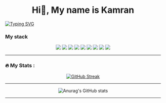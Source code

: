 <h1 align="center">Hi👋, My name is Kamran</h1>

[![Typing SVG](https://readme-typing-svg.herokuapp.com?font=Fira+Code&size=30&pause=1000&center=true&vCenter=true&width=435&lines=I'm+front-end+developer)](https://git.io/typing-svg)

<h3>My stack</h2>
<div align="center">
<img src="https://img.shields.io/badge/HTML5-black ?style=for-the-badge&logo=HTML5&logoColor=ЦВЕТ ЛОГОТИПА"/>
<img src="https://img.shields.io/badge/CSS3-black ?style=for-the-badge&logo=CSS3&logoColor=ЦВЕТ ЛОГОТИПА"/>
<img src="https://img.shields.io/badge/Sass-black ?style=for-the-badge&logo=Sass&logoColor=ЦВЕТ ЛОГОТИПА"/>
<img src="https://img.shields.io/badge/Less-black ?style=for-the-badge&logo=Less&logoColor=ЦВЕТ ЛОГОТИПА"/>
<img src="https://img.shields.io/badge/Bootstrap-black ?style=for-the-badge&logo=Bootstrap&logoColor=ЦВЕТ ЛОГОТИПА"/>
<img src="https://img.shields.io/badge/JavaScript-black ?style=for-the-badge&logo=JavaScript&logoColor=ЦВЕТ ЛОГОТИПА"/>
<img src="https://img.shields.io/badge/React-black ?style=for-the-badge&logo=React&logoColor=ЦВЕТ ЛОГОТИПА"/>
<img src="https://img.shields.io/badge/Redux-black ?style=for-the-badge&logo=Redux&logoColor=ЦВЕТ ЛОГОТИПА"/>
<img src="https://img.shields.io/badge/TypeScript-black ?style=for-the-badge&logo=TypeScript&logoColor=ЦВЕТ ЛОГОТИПА"/>
</div>

---

### :fire: My Stats :


<div align="center">
 
[![GitHub Streak](http://github-readme-streak-stats.herokuapp.com?user=KamranAbdullaev&theme=Javascript-dark&border_radius=10)](https://git.io/streak-stats)
 
</div>

---

<div align='center'>

 ![Anurag's GitHub stats](https://github-readme-stats.vercel.app/api?username=KamranAbdullaev&langs_count=8&show_icons=true&theme=cobalt)


</div>


---

<div align='center'>

<path d="M16.3 6 l0 14 l-3.32 0 l0 -6.76 l-2.86 6.76 l-2.78 0 l-2.82 -6.72 l0 6.72 l-3.32 0 l0 -14 l3.18 0 l4.38 9.72 l4.36 -9.72 l3.18 0 z M23.36 5.76 c2.52 0 4.06 1.56 4.82 2.88 l-2.36 1.42 c-0.78 -1 -1.46 -1.46 -2.46 -1.46 c-0.86 0 -1.5 0.5 -1.5 1.2 c0 0.72 0.4 1.08 1.4 1.42 l0.94 0.34 c3.26 1.14 4.38 2.58 4.38 4.44 c0 2.92 -2.76 4.3 -5.16 4.3 c-2.56 0 -4.52 -1.52 -5.22 -3.46 l2.46 -1.32 c0.5 0.9 1.24 1.88 2.76 1.88 c1.04 0 1.82 -0.42 1.82 -1.36 c0 -0.86 -0.48 -1.26 -1.98 -1.82 l-0.8 -0.28 c-2.06 -0.74 -3.8 -1.72 -3.8 -4.28 c0 -2.28 2.16 -3.9 4.7 -3.9 z M35.14 5.76 c2.52 0 4.06 1.56 4.82 2.88 l-2.36 1.42 c-0.78 -1 -1.46 -1.46 -2.46 -1.46 c-0.86 0 -1.5 0.5 -1.5 1.2 c0 0.72 0.4 1.08 1.4 1.42 l0.94 0.34 c3.26 1.14 4.38 2.58 4.38 4.44 c0 2.92 -2.76 4.3 -5.16 4.3 c-2.56 0 -4.52 -1.52 -5.22 -3.46 l2.46 -1.32 c0.5 0.9 1.24 1.88 2.76 1.88 c1.04 0 1.82 -0.42 1.82 -1.36 c0 -0.86 -0.48 -1.26 -1.98 -1.82 l-0.8 -0.28 c-2.06 -0.74 -3.8 -1.72 -3.8 -4.28 c0 -2.28 2.16 -3.9 4.7 -3.9 z"></path>

</div>

  
  

